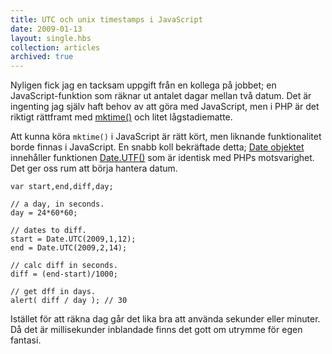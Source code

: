 ```yaml
---
title: UTC och unix timestamps i JavaScript
date: 2009-01-13
layout: single.hbs
collection: articles
archived: true
---
```

Nyligen fick jag en tacksam uppgift från en kollega på jobbet; en
JavaScript-funktion som räknar ut antalet dagar mellan två datum. Det är
ingenting jag själv haft behov av att göra med JavaScript, men i PHP är
det riktigt rättframt med
[mktime()](http://php.net/mktime "mktime | PHP manual") och litet
lågstadiematte.

Att kunna köra `mktime()` i JavaScript är rätt kört, men liknande
funktionalitet borde finnas i JavaScript. En snabb koll bekräftade
detta; [Date
objektet](http://www.w3schools.com/jsref/jsref_obj_date.asp "JavaScript Date Object Reference")
innehåller funktionen
[Date.UTF()](http://www.w3schools.com/jsref/jsref_utc.asp "JavaScript UTC() Method")
som är identisk med PHPs motsvarighet. Det ger oss rum att börja hantera
datum.

    var start,end,diff,day;

    // a day, in seconds.
    day = 24*60*60;

    // dates to diff.
    start = Date.UTC(2009,1,12);
    end = Date.UTC(2009,2,14);

    // calc diff in seconds.
    diff = (end-start)/1000;

    // get dff in days.
    alert( diff / day ); // 30

Istället för att räkna dag går det lika bra att använda sekunder eller
minuter. Då det är millisekunder inblandade finns det gott om utrymme
för egen fantasi.